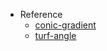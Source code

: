 - Reference
  - [conic-gradient](https://developer.mozilla.org/ja/docs/Web/CSS/gradient/conic-gradient)
  - [turf-angle](https://github.com/Turfjs/turf/tree/master/packages/turf-angle)
